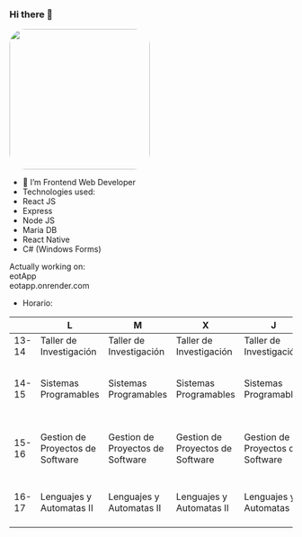 ### Hi there 👋

<img src="https://avatars.githubusercontent.com/u/60447812?v=4" style="aspect-ratio: 1; width:250px; border-radius: 2em ">

- 🔭 I’m Frontend Web Developer
- Technologies used:
- React JS
- Express
- Node JS
- Maria DB
- React Native
- C# (Windows Forms)

Actually working on:  
eotApp  
eotapp.onrender.com  

 
- Horario:


|       | L                                | M                                | X                                | J                                | V                                |
|-------|----------------------------------|----------------------------------|----------------------------------|----------------------------------|----------------------------------|
| 13-14 | Taller de Investigación          | Taller de Investigación          | Taller de Investigación          | Taller de Investigación          |                                  |
| 14-15 | Sistemas Programables            | Sistemas Programables            | Sistemas Programables            | Sistemas Programables            | Gestion de Proyectos de Software |
| 15-16 | Gestion de Proyectos de Software | Gestion de Proyectos de Software | Gestion de Proyectos de Software | Gestion de Proyectos de Software | Gestion de Proyectos de Software |
| 16-17 | Lenguajes y Automatas II         | Lenguajes y Automatas II         | Lenguajes y Automatas II         | Lenguajes y Automatas II         | Lenguajes y Automatas II         |


